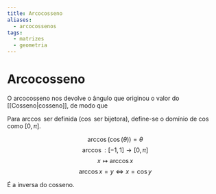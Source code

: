 ```yaml
---
title: Arcocosseno
aliases:
  - arcocossenos
tags:
  - matrizes
  - geometria
---
```


# Arcocosseno

O arcocosseno nos devolve o ângulo que originou o valor do [[Cosseno|cosseno]], de modo que

Para $\arccos$ ser definida ($\cos$ ser bijetora), define-se o domínio de $\cos$ como $\left[0, \pi\right]$.

$$\arccos (\cos (\theta)) = \theta$$
$$\arccos : [-1, 1] \to \left[0, \pi\right]$$
$$x \mapsto \arccos x$$
$$\arccos x = y \iff x = \cos y$$

É a inversa do cosseno.
